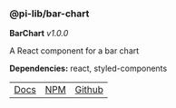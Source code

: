 ### @pi-lib/bar-chart

**BarChart** _v1.0.0_

A React component for a bar chart

**Dependencies:** react, styled-components

<table>
  <tbody>
    <tr>
      <td><a href="https://pi.lance-taylor.com/?path=/story/charts-bar" target="_blank">Docs</a></td>
      <td><a href="https://www.npmjs.com/package/@pi-lib/bar-chart?activeTab=readme" target="_blank">NPM</a></td>
      <td><a href="https://github.com/lancerael/pi/tree/main/src/components/charts/BarChart" target="_blank">Github</a></td>
    </tr>
  </tbody>
</table>

